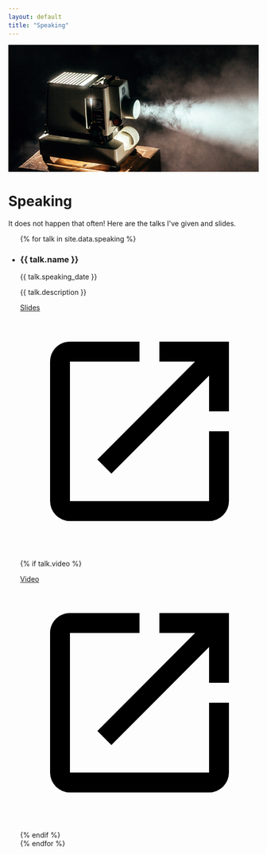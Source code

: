```yaml
---
layout: default
title: "Speaking"
---
```

<div class="header-section">
  <img src="/images/section-speaking.jpg" alt="Photography by Jeremy Yap" />
  <h1 class="header-section__h1">Speaking</h1>
</div>

It does not happen that often! Here are the talks I've given and slides.

<ul class="reset-bullet">
{% for talk in site.data.speaking %}
  <li class="speaking  container">
    <article class="article__link">
      <h3 class="speaking__h3">{{ talk.name }}</h3>
      <time class="speaking__date">{{ talk.speaking_date }}</time>
      <p class="speaking__excerpt">{{ talk.description }}</p>
      <p class="speaking__excerpt">
        <a href="/speaking/{{ talk.speaking_url }}" target="_blank">
          Slides
          <svg class="speaking__link" viewBox="0 0 24 24">
            <path d="M14,3V5H17.59L7.76,14.83L9.17,16.24L19,6.41V10H21V3M19,19H5V5H12V3H5C3.89,3 3,3.9 3,5V19A2,2 0 0,0 5,21H19A2,2 0 0,0 21,19V12H19V19Z" />
          </svg>
        </a>
      </p>
      {% if talk.video %}
        <p class="speaking__excerpt">
        <a href="{{ talk.video }}" target="_blank">
          Video
          <svg class="speaking__link" viewBox="0 0 24 24">
            <path d="M14,3V5H17.59L7.76,14.83L9.17,16.24L19,6.41V10H21V3M19,19H5V5H12V3H5C3.89,3 3,3.9 3,5V19A2,2 0 0,0 5,21H19A2,2 0 0,0 21,19V12H19V19Z" />
          </svg>
        </a>
      </p>
      {% endif %}
    </article>
  </li>
{% endfor %}
</ul>
